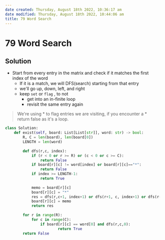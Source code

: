 ```yaml
---
date created: Thursday, August 18th 2022, 10:36:17 am
date modified: Thursday, August 18th 2022, 10:44:06 am
title: 79 Word Search
---
```


# 79 Word Search

## Solution

- Start from every entry in the matrix and check if it matches the first index of the word
	- If it is a match, we will DFS(search) starting from that entry
	- we'll go up, down, left, and right
	- keep `set` or `flag` , to not
		- get into an in-finite loop
		- revisit the same entry again

> We're using * to flag entries we are visiting, if you encounter a * return false as it's a loop.

```python
class Solution:
    def exist(self, board: List[List[str]], word: str) -> bool:
        R, C = len(board), len(board[0])
        LENGTH = len(word)
        
        def dfs(r,c, index):
            if (r < 0 or r >= R) or (c < 0 or c >= C):
                return False
            if board[r][c] != word[index] or board[r][c]=="*":
                return False
            if index >= LENGTH-1: 
                return True
            
            memo = board[r][c]
            board[r][c] = "*"
            res = dfs(r,c+1, index+1) or dfs(r+1, c, index+1) or dfs(r-1, c, index+1) or dfs(r,c-1,index+1)
            board[r][c] = memo
            return res
        
        for r in range(R):
            for c in range(C):
                if board[r][c] == word[0] and dfs(r,c,0):
                        return True
        return False
```

